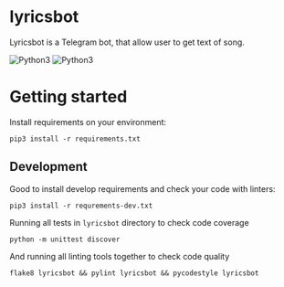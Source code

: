 # lyricsbot

Lyricsbot is a Telegram bot, that allow user to get text of song.

![Python3](https://img.shields.io/badge/Python-3.5-brightgreen.svg)
![Python3](https://img.shields.io/badge/Python-3.6-brightgreen.svg)

# Getting started

Install requirements on your environment:

```
pip3 install -r requirements.txt
```

## Development

Good to install develop requirements and check your code with linters:

```
pip3 install -r requrements-dev.txt
```

Running all tests in `lyricsbot` directory to check code coverage

```
python -m unittest discover
```

And running all linting tools together to check code quality

```
flake8 lyricsbot && pylint lyricsbot && pycodestyle lyricsbot
```
